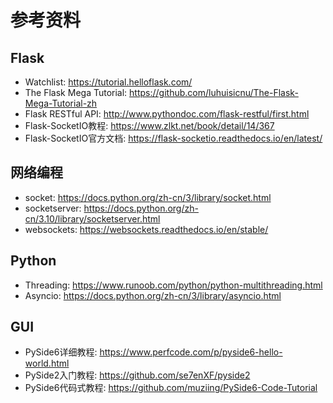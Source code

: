 # 参考资料

## Flask
 - Watchlist: <https://tutorial.helloflask.com/> 
 - The Flask Mega Tutorial: <https://github.com/luhuisicnu/The-Flask-Mega-Tutorial-zh> 
 - Flask RESTful API: <http://www.pythondoc.com/flask-restful/first.html> 
 - Flask-SocketIO教程: <https://www.zlkt.net/book/detail/14/367> 
 - Flask-SocketIO官方文档: <https://flask-socketio.readthedocs.io/en/latest/> 

## 网络编程
 - socket: https://docs.python.org/zh-cn/3/library/socket.html
 - socketserver: https://docs.python.org/zh-cn/3.10/library/socketserver.html
 - websockets: https://websockets.readthedocs.io/en/stable/

## Python
 - Threading: https://www.runoob.com/python/python-multithreading.html
 - Asyncio: https://docs.python.org/zh-cn/3/library/asyncio.html

## GUI
 - PySide6详细教程: https://www.perfcode.com/p/pyside6-hello-world.html
 - PySide2入门教程: https://github.com/se7enXF/pyside2
 - PySide6代码式教程: https://github.com/muziing/PySide6-Code-Tutorial
